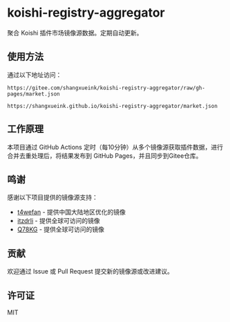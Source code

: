 # koishi-registry-aggregator

聚合 Koishi 插件市场镜像源数据。定期自动更新。

## 使用方法

通过以下地址访问：

```
https://gitee.com/shangxueink/koishi-registry-aggregator/raw/gh-pages/market.json
```
```
https://shangxueink.github.io/koishi-registry-aggregator/market.json
```


## 工作原理

本项目通过 GitHub Actions 定时（每10分钟）从多个镜像源获取插件数据，进行合并去重处理后，将结果发布到 GitHub Pages，并且同步到Gitee仓库。

## 鸣谢

感谢以下项目提供的镜像源支持：

- [t4wefan](https://registry.koishi.t4wefan.pub/index.json) - 提供中国大陆地区优化的镜像
- [itzdrli](https://kp.itzdrli.cc) - 提供全球可访问的镜像
- [Q78KG](https://koishi-registry.yumetsuki.moe/index.json) - 提供全球可访问的镜像

## 贡献

欢迎通过 Issue 或 Pull Request 提交新的镜像源或改进建议。

## 许可证

MIT
